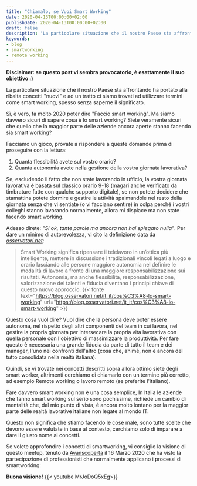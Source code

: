 ```yaml
---
title: "Chiamalo, se Vuoi Smart Working"
date: 2020-04-13T00:00:00+02:00
publishDate: 2020-04-13T00:00:00+02:00
draft: false
description: 'La particolare situazione che il nostro Paese sta affrontando ha portato alla ribalta concetti "nuovi" e ad un tratto ci siamo trovati ad utilizzare termini come smart working. Ma siamo davvero sicuri di sapere cosa è lo smart working?'
keywords:
- blog
- smartworking
- remote working
---
```


**Disclaimer: se questo post vi sembra provocatorio, è esattamente il suo obiettivo :)**

La particolare situazione che il nostro Paese sta affrontando ha portato alla ribalta concetti "nuovi" e ad un tratto ci siamo trovati ad utilizzare termini come smart working, spesso senza saperne il significato.

Sì, è vero, fa molto 2020 poter dire "Faccio smart working". Ma siamo davvero sicuri di sapere cosa è lo smart working?
Siete veramente sicuri che quello che la maggior parte delle aziende ancora aperte stanno facendo sia smart working?

Facciamo un gioco, provate a rispondere a queste domande prima di proseguire con la lettura:
1. Quanta flessibilità avete sul vostro orario?
2. Quanta autonomia avete nella gestione della vostra giornata lavorativa?

Se, escludendo il fatto che non state lavorando in ufficio, la vostra giornata lavorativa è basata sul classico orario 9-18  (magari anche verificato da timbrature fatte con qualche supporto digitale), se non potete decidere che stamattina potete dormire e gestire le attività spalmandole nel resto della giornata senza che vi sentiate (o vi facciano sentire) in colpa perché i vostri colleghi stanno lavorando normalmente, allora mi dispiace ma non state facendo smart working.

Adesso direte: *"Si ok, tante parole ma ancora non hai spiegato nulla"*.
Per dare un minimo di autorevolezza, vi cito la definizione data da *[osservatori.net](https://www.osservatori.net/it_it)*:

> Smart Working significa ripensare il telelavoro in un’ottica più intelligente, mettere in discussione i tradizionali vincoli legati a luogo e orario lasciando alle persone maggiore autonomia nel definire le modalità di lavoro a fronte di una maggiore responsabilizzazione sui risultati. Autonomia, ma anche flessibilità, responsabilizzazione, valorizzazione dei talenti e fiducia diventano i principi chiave di questo nuovo approccio.
> {{< fonte text="https://blog.osservatori.net/it_it/cos%C3%A8-lo-smart-working" url="https://blog.osservatori.net/it_it/cos%C3%A8-lo-smart-working" >}}

Questo cosa vuol dire? Vuol dire che la persona deve poter essere autonoma, nel rispetto degli altri componenti del team in cui lavora, nel gestire la propria giornata per intersecare la propria vita lavorativa con quella personale con l'obiettivo di massimizzare la produttività. Per fare questo è necessaria una grande fiducia da parte di tutto il team e dei manager, l'uno nei confronti dell'altro (cosa che, ahimè, non è ancora del tutto consolidata nella realtà italiana).

Quindi, se vi trovate nei concetti descritti sopra allora ottimo siete degli smart worker, altrimenti cerchiamo di chiamarlo con un termine più corretto, ad esempio Remote working o lavoro remoto (se preferite l'italiano).

Fare davvero smart working non è una cosa semplice, In Italia le aziende che fanno smart working sul serio sono pochissime, richiede un cambio di mentalità che, dal mio punto di vista, è ancora molto lontano per la maggior parte delle realtà lavorative italiane non legate al mondo IT.

Questo non significa che stiamo facendo le cose male, sono tutte scelte che devono essere valutate in base al contesto, cerchiamo solo di imparare a dare il giusto nome ai concetti.

Se volete approfondire i concetti di smartworking, vi consiglio la visione di questo meetup, tenuto da [Avanscoperta](https://www.avanscoperta.it/it/) il 16 Marzo 2020 che ha visto la partecipazione di professionisti che normalmente applicano i processi di smartworking:

**Buona visione!**
{{< youtube MrJoDoQ5xEg>}}